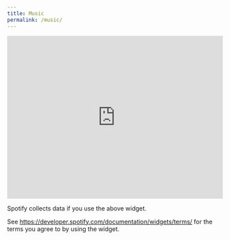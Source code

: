 ```yaml
---
title: Music
permalink: /music/
---
```



<iframe src="https://open.spotify.com/embed/playlist/1QXdaXiPWqqSVTG6Mdb2fx" width="100%" height="380" frameborder="0" allowtransparency="true" allow="encrypted-media"></iframe>


Spotify collects data if you use the above widget. 

See https://developer.spotify.com/documentation/widgets/terms/ for the terms you agree to by using the widget. 